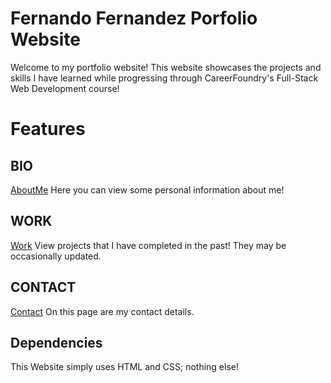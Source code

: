 # Fernando Fernandez Porfolio Website

 Welcome to my portfolio website! This website showcases the projects and skills I have learned while
 progressing through CareerFoundry's Full-Stack Web Development course!

# Features

## BIO
[AboutMe](https://ffernandez524.github.io/portfolio-website/about.html)
Here you can view some personal information about me!

## WORK
[Work](https://ffernandez524.github.io/portfolio-website/work.html)
View projects that I have completed in the past! They may be occasionally updated.

## CONTACT
[Contact](https://ffernandez524.github.io/portfolio-website/contact.html)
On this page are my contact details.

## Dependencies
This Website simply uses HTML and CSS; nothing else!